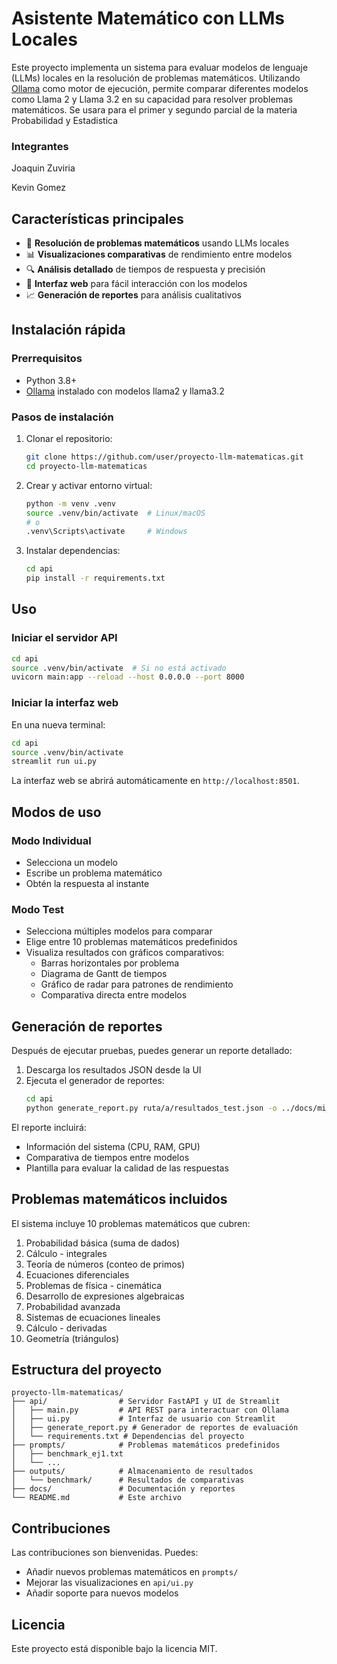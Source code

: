 # Asistente Matemático con LLMs Locales

Este proyecto implementa un sistema para evaluar modelos de lenguaje (LLMs) locales en la resolución de problemas matemáticos. Utilizando [Ollama](https://ollama.ai/) como motor de ejecución, permite comparar diferentes modelos como Llama 2 y Llama 3.2 en su capacidad para resolver problemas matemáticos.
Se usara para el primer y segundo parcial de la materia Probabilidad y Estadistica


### Integrantes

Joaquin Zuviria

Kevin Gomez

## Características principales

- 🧮 **Resolución de problemas matemáticos** usando LLMs locales
- 📊 **Visualizaciones comparativas** de rendimiento entre modelos
- 🔍 **Análisis detallado** de tiempos de respuesta y precisión
- 📱 **Interfaz web** para fácil interacción con los modelos
- 📈 **Generación de reportes** para análisis cualitativos

## Instalación rápida

### Prerrequisitos

- Python 3.8+
- [Ollama](https://ollama.ai/) instalado con modelos llama2 y llama3.2

### Pasos de instalación

1. Clonar el repositorio:
   ```bash
   git clone https://github.com/user/proyecto-llm-matematicas.git
   cd proyecto-llm-matematicas
   ```

2. Crear y activar entorno virtual:
   ```bash
   python -m venv .venv
   source .venv/bin/activate  # Linux/macOS
   # o
   .venv\Scripts\activate     # Windows
   ```

3. Instalar dependencias:
   ```bash
   cd api
   pip install -r requirements.txt
   ```

## Uso

### Iniciar el servidor API

```bash
cd api
source .venv/bin/activate  # Si no está activado
uvicorn main:app --reload --host 0.0.0.0 --port 8000
```

### Iniciar la interfaz web

En una nueva terminal:

```bash
cd api
source .venv/bin/activate
streamlit run ui.py
```

La interfaz web se abrirá automáticamente en `http://localhost:8501`.

## Modos de uso

### Modo Individual

- Selecciona un modelo
- Escribe un problema matemático
- Obtén la respuesta al instante

### Modo Test

- Selecciona múltiples modelos para comparar
- Elige entre 10 problemas matemáticos predefinidos
- Visualiza resultados con gráficos comparativos:
  - Barras horizontales por problema
  - Diagrama de Gantt de tiempos
  - Gráfico de radar para patrones de rendimiento
  - Comparativa directa entre modelos

## Generación de reportes

Después de ejecutar pruebas, puedes generar un reporte detallado:

1. Descarga los resultados JSON desde la UI
2. Ejecuta el generador de reportes:
   ```bash
   cd api
   python generate_report.py ruta/a/resultados_test.json -o ../docs/mi_evaluacion.md
   ```

El reporte incluirá:
- Información del sistema (CPU, RAM, GPU)
- Comparativa de tiempos entre modelos
- Plantilla para evaluar la calidad de las respuestas

## Problemas matemáticos incluidos

El sistema incluye 10 problemas matemáticos que cubren:

1. Probabilidad básica (suma de dados)
2. Cálculo - integrales
3. Teoría de números (conteo de primos)
4. Ecuaciones diferenciales
5. Problemas de física - cinemática
6. Desarrollo de expresiones algebraicas
7. Probabilidad avanzada
8. Sistemas de ecuaciones lineales
9. Cálculo - derivadas
10. Geometría (triángulos)

## Estructura del proyecto

```
proyecto-llm-matematicas/
├── api/                # Servidor FastAPI y UI de Streamlit
│   ├── main.py         # API REST para interactuar con Ollama
│   ├── ui.py           # Interfaz de usuario con Streamlit
│   ├── generate_report.py # Generador de reportes de evaluación
│   └── requirements.txt # Dependencias del proyecto
├── prompts/            # Problemas matemáticos predefinidos
│   ├── benchmark_ej1.txt
│   └── ...
├── outputs/            # Almacenamiento de resultados
│   └── benchmark/      # Resultados de comparativas
├── docs/               # Documentación y reportes
└── README.md           # Este archivo
```

## Contribuciones

Las contribuciones son bienvenidas. Puedes:
- Añadir nuevos problemas matemáticos en `prompts/`
- Mejorar las visualizaciones en `api/ui.py`
- Añadir soporte para nuevos modelos

## Licencia

Este proyecto está disponible bajo la licencia MIT.
